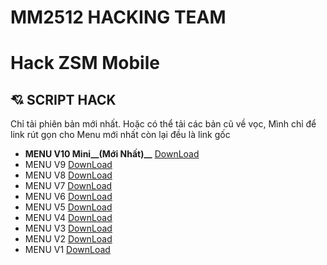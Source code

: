 # MM2512 HACKING TEAM
# Hack ZSM Mobile
## :cupid: SCRIPT HACK
Chỉ tải phiên bản mới nhất. Hoặc có thể tải các bản cũ về vọc, Mình chỉ để link rút gọn cho Menu mới nhất còn lại đều là link gốc
- **MENU V10 Mini__(Mới Nhất)__** [DownLoad](https://share4you.pro/sSg2S2Ra)
- MENU V9 [DownLoad](https://drive.google.com/file/d/1KP715YsSQCQ-KyuNs5xearDmp9aBmBxu/view?usp=drivesdk)
- MENU V8 [DownLoad](https://drive.google.com/file/d/1eKZofv5uS25DlUzSWlUbh3wZJL1twkQD/view?usp=drivesdk)
- MENU V7 [DownLoad](https://drive.google.com/file/d/17yH1A68aN4C0UM3XBG2F28tYCzudl4K4/view?usp=drivesdk)
- MENU V6 [DownLoad](https://drive.google.com/file/d/1oeGGIPYTj3c2PTzUBXNpT_7L00PSlACD/view?usp=drivesdk)
- MENU V5 [DownLoad](https://drive.google.com/file/d/10c_G1K_fovuEsPIJeHm2wHISDrvU2Su6/view?usp=drivesdk)
- MENU V4 [DownLoad](https://drive.google.com/file/d/1zGU09j2ZfIldvkkZGXdrm1NBDML3xUHc/view?usp=drivesdk)
- MENU V3 [DownLoad](https://drive.google.com/file/d/1ZzD9Xul-knq62TGjW_UIndht571APMnL/view?usp=drivesdk)
- MENU V2 [DownLoad](https://drive.google.com/file/d/18ruZv_zOmeEf59EkC2xsrY-T5Mau3R2L/view?usp=drivesdk)
- MENU V1 [DownLoad](https://drive.google.com/file/d/1p1IXXmYtrX0g2gQ-ov8QV8lSfq6MPRNx/view?usp=drivesdk)

 
